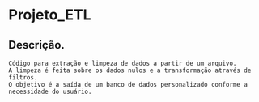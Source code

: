 # Projeto_ETL

## Descrição. 
    Código para extração e limpeza de dados a partir de um arquivo.
    A limpeza é feita sobre os dados nulos e a transformação através de filtros.  
    O objetivo é a saída de um banco de dados personalizado conforme a necessidade do usuário.   

